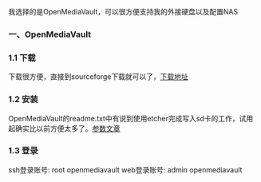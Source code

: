 我选择的是OpenMediaVault，可以很方便支持我的外接硬盘以及配置NAS



### 一、OpenMediaVault



### 1.1 下载

下载很方便，直接到sourceforge下载就可以了，[下载地址](https://sourceforge.net/projects/openmediavault/files/Raspberry%20Pi%20images/)

### 1.2 安装

OpenMediaVault的readme.txt中有说到使用etcher完成写入sd卡的工作，试用起确实比以前方便太多了。[参数文章](https://lazymanjoe.wordpress.com/2017/04/10/installing-a-nas-on-a-raspberry-pi-openmediavault/)

### 1.3 登录

ssh登录账号: root openmediavault
web登录账号: admin openmediavault

